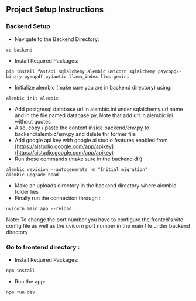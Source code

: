 ## Project Setup Instructions
### Backend Setup

+  Navigate to the Backend Directory:
```
cd backend
```
+ Install Required Packages:
```
pip install fastapi sqlalchemy alembic uvicorn sqlalchemy psycopg2-binary pymupdf pydantic llama_index.llms.gemini
```
+ Initialize alembic (make sure you are in backend directory) using:
```
alembic init alembic 
```
+ Add postgresql database url in alembic.ini under sqlalchemy.url name and in the file named database.py, Note that add url in alembic.ini without quotes
+ Also, copy / paste the content inside backend/env.py to backend/alembic/env.py and delete thr former file
+ Add google api key with google ai studio features enabled from [https://aistudio.google.com/app/apikey](https://aistudio.google.com/app/apikey)
+ Run these commands (make sure in the backend dir)
```
alembic revision --autogenerate -m "Initial migration"  
alembic upgrade head
```
+ Make an uploads directory in the backend directory where alembic folder lies
+ Finally run the connection through :
```
uvicorn main:app --reload 
```
Note: To change the port number you have to configure the fronted's vite config file as well as the uvicorn port number in the main file under backend directory


### Go to frontend directory :
+ Install Required Packages:
```
npm install
``` 
+ Run the app:
```
npm run dev
```
